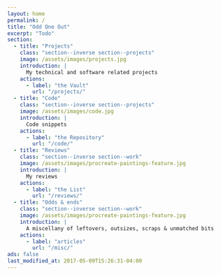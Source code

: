 ```yaml
---
layout: home
permalink: /
title: "Odd One Out"
excerpt: "Todo"
section:
  - title: "Projects"
    class: "section--inverse section--projects"
    image: /assets/images/projects.jpg
    introduction: |
      My technical and software related projects
    actions:
      - label: "the Vault"
        url: "/projects/"
  - title: "Code"
    class: "section--inverse section--projects"
    image: /assets/images/code.jpg
    introduction: |
      Code snippets
    actions:
      - label: "the Repository"
        url: "/code/"
  - title: "Reviews"
    class: "section--inverse section--work"
    image: /assets/images/procreate-paintings-feature.jpg
    introduction: |
      My reviews
    actions:
      - label: "the List"
        url: "/reviews/"
  - title: "Odds & ends"
    class: "section--inverse section--work"
    image: /assets/images/procreate-paintings-feature.jpg
    introduction: |
      A miscellany of leftovers, outsizes, scraps & unmatched bits
    actions:
      - label: "articles"
        url: "/misc/"
ads: false
last_modified_at: 2017-05-09T15:26:31-04:00
---
```

